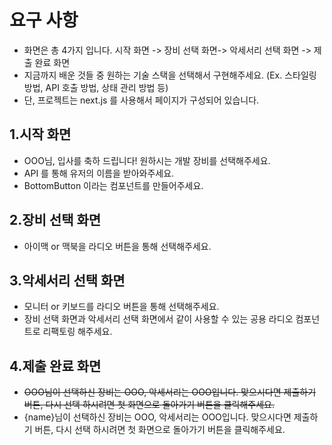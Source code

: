 # 요구 사항

- 화면은 총 4가지 입니다. 시작 화면 -> 장비 선택 화면-> 악세서리 선택 화면 -> 제출 완료 화면
- 지금까지 배운 것들 중 원하는 기술 스택을 선택해서 구현해주세요. (Ex. 스타일링 방법, API 호출 방법, 상태 관리 방법 등)
- 단, 프로젝트는 next.js 를 사용해서 페이지가 구성되어 있습니다.

## 1.시작 화면

- OOO님, 입사를 축하 드립니다! 원하시는 개발 장비를 선택해주세요.
- API 를 통해 유저의 이름을 받아와주세요.
- BottomButton 이라는 컴포넌트를 만들어주세요.

## 2.장비 선택 화면

- 아이맥 or 맥북을 라디오 버튼을 통해 선택해주세요.

## 3.악세서리 선택 화면

- 모니터 or 키보드를 라디오 버튼을 통해 선택해주세요.
- 장비 선택 화면과 악세서리 선택 화면에서 같이 사용할 수 있는 공용 라디오 컴포넌트로 리팩토링 해주세요.

## 4.제출 완료 화면

- ~~OOO님이 선택하신 장비는 OOO, 악세서리는 OOO입니다. 맞으시다면 제출하기 버튼, 다시 선택 하시려면 첫 화면으로 돌아가기 버튼을 클릭해주세요.~~
- {name}님이 선택하신 장비는 OOO, 악세서리는 OOO입니다. 맞으시다면 제출하기 버튼, 다시 선택 하시려면 첫 화면으로 돌아가기 버튼을 클릭해주세요.
